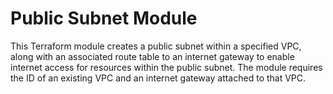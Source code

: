 # Public Subnet Module

This Terraform module creates a public subnet within a specified VPC, along with an associated route table to an internet gateway to enable internet access for resources within the public subnet. The module requires the ID of an existing VPC and an internet gateway attached to that VPC.
